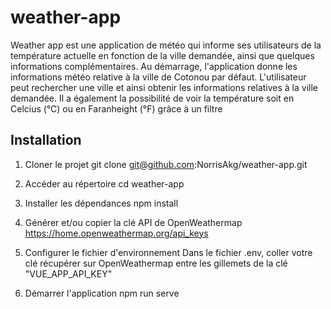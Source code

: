 # weather-app

Weather app est une application de météo qui informe ses utilisateurs de la température actuelle en
fonction de la ville demandée, ainsi que quelques informations complémentaires.
Au démarrage, l'application donne les informations météo relative à la ville de Cotonou par défaut.
L'utilisateur peut rechercher une ville et ainsi obtenir les informations relatives à la ville demandée.
Il a également la possibilité de voir la température soit en Celcius (°C) ou en Faranheight (°F) grâce à un filtre

## Installation

1. Cloner le projet
   git clone git@github.com:NorrisAkg/weather-app.git

2. Accéder au répertoire
   cd weather-app

3. Installer les dépendances
    npm install

4. Générer et/ou copier la clé API de OpenWeathermap
   https://home.openweathermap.org/api_keys

5. Configurer le fichier d'environnement
    Dans le fichier .env, coller votre clé récupérer sur OpenWeathermap entre les gillemets de la clé "VUE_APP_API_KEY"

6. Démarrer l'application
   npm run serve
